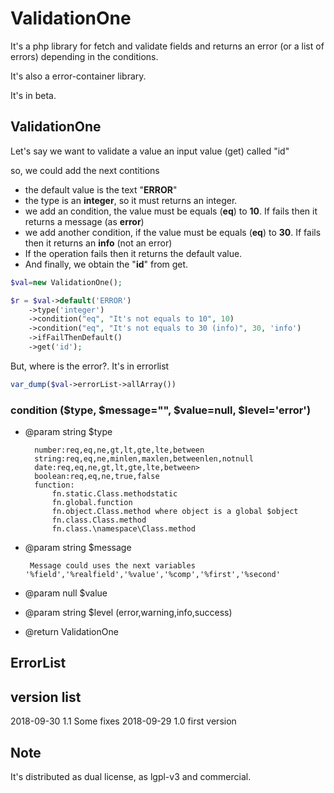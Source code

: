 # ValidationOne
It's a php library for fetch and validate fields and returns an error (or a list of errors) depending in the conditions.

It's also a error-container library.

It's in beta.

## ValidationOne

Let's say we want to validate a value an input value (get) called "id"

so, we could add the next contitions

* the default value is the text "**ERROR**"
* the type is an **integer**, so it must returns an integer.
* we add an condition, the value must be equals (**eq**) to **10**. If fails then it returns a message (as **error**)
* we add another condition, if the value must be equals (**eq**) to **30**. If fails then it returns an **info** (not an error)
* If the operation fails then it returns the default value.
* And finally, we obtain the "**id**" from get.

```php
$val=new ValidationOne();

$r = $val->default('ERROR')
    ->type('integer')
    ->condition("eq", "It's not equals to 10", 10)
    ->condition("eq", "It's not equals to 30 (info)", 30, 'info')
    ->ifFailThenDefault()
    ->get('id');
```

But, where is the error?.  It's in errorlist

```php
var_dump($val->errorList->allArray())
```

### condition ($type, $message="", $value=null, $level='error')

* @param string $type  


        number:req,eq,ne,gt,lt,gte,lte,between
        string:req,eq,ne,minlen,maxlen,betweenlen,notnull
        date:req,eq,ne,gt,lt,gte,lte,between>
        boolean:req,eq,ne,true,false
        function:
            fn.static.Class.methodstatic
            fn.global.function
            fn.object.Class.method where object is a global $object
            fn.class.Class.method
            fn.class.\namespace\Class.method

* @param string $message  

       Message could uses the next variables '%field','%realfield','%value','%comp','%first','%second'  

* @param null $value
* @param string $level (error,warning,info,success)
* @return ValidationOne

## ErrorList




## version list

2018-09-30 1.1 Some fixes
2018-09-29 1.0 first version

## Note
 
It's distributed as dual license, as lgpl-v3 and commercial.

